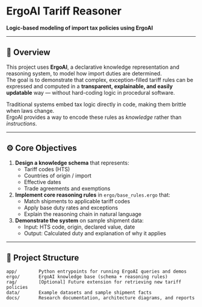 # ErgoAI Tariff Reasoner

**Logic-based modeling of import tax policies using ErgoAI**

---

## 🧠 Overview
This project uses **ErgoAI**, a declarative knowledge representation and reasoning system, to model how import duties are determined.  
The goal is to demonstrate that complex, exception-filled tariff rules can be expressed and computed in a **transparent, explainable, and easily updatable** way — without hard-coding logic in procedural software.

Traditional systems embed tax logic directly in code, making them brittle when laws change.  
ErgoAI provides a way to encode these rules as *knowledge* rather than *instructions*.

---

## ⚙️ Core Objectives
1. **Design a knowledge schema** that represents:
   - Tariff codes (HTS)
   - Countries of origin / import
   - Effective dates
   - Trade agreements and exemptions  
2. **Implement core reasoning rules** in `ergo/base_rules.ergo` that:
   - Match shipments to applicable tariff codes  
   - Apply base duty rates and exceptions  
   - Explain the reasoning chain in natural language  
3. **Demonstrate the system** on sample shipment data:
   - Input: HTS code, origin, declared value, date  
   - Output: Calculated duty and explanation of why it applies  

---

## 🧩 Project Structure
```text
app/        Python entrypoints for running ErgoAI queries and demos
ergo/       ErgoAI knowledge base (schema + reasoning rules)
rag/        [Optional] Future extension for retrieving new tariff policies
data/       Example datasets and sample shipment facts
docs/       Research documentation, architecture diagrams, and reports
